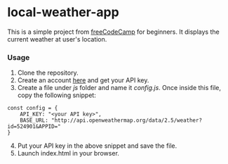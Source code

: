 # local-weather-app
This is a simple project from [freeCodeCamp](https://www.freecodecamp.com/challenges/show-the-local-weather) for beginners. It displays the current weather at user's location.

### Usage
1. Clone the repository. 
2. Create an account [here](https://openweathermap.org/) and get your API key. 
3. Create a file under *js* folder and name it *config.js*. Once inside this file, copy the following snippet:
```
const config = {
    API_KEY: "<your API key>",
    BASE_URL: "http://api.openweathermap.org/data/2.5/weather?id=524901&APPID="
}
```
4. Put your API key in the above snippet and save the file.
5. Launch index.html in your browser.
